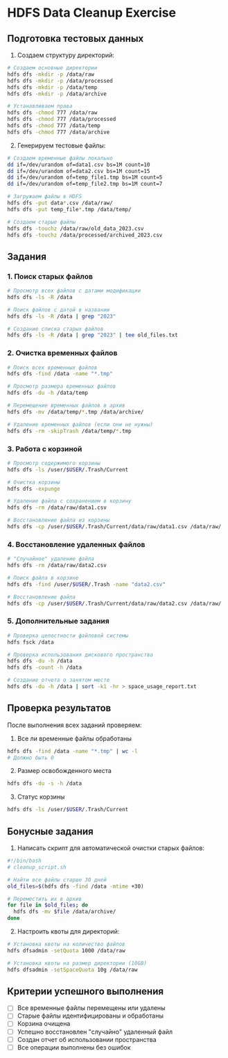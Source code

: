# HDFS Data Cleanup Exercise

## Подготовка тестовых данных

1. Создаем структуру директорий:
```bash
# Создаем основные директории
hdfs dfs -mkdir -p /data/raw
hdfs dfs -mkdir -p /data/processed
hdfs dfs -mkdir -p /data/temp
hdfs dfs -mkdir -p /data/archive

# Устанавливаем права
hdfs dfs -chmod 777 /data/raw
hdfs dfs -chmod 777 /data/processed
hdfs dfs -chmod 777 /data/temp
hdfs dfs -chmod 777 /data/archive
```

2. Генерируем тестовые файлы:
```bash
# Создаем временные файлы локально
dd if=/dev/urandom of=data1.csv bs=1M count=10
dd if=/dev/urandom of=data2.csv bs=1M count=15
dd if=/dev/urandom of=temp_file1.tmp bs=1M count=5
dd if=/dev/urandom of=temp_file2.tmp bs=1M count=7

# Загружаем файлы в HDFS
hdfs dfs -put data*.csv /data/raw/
hdfs dfs -put temp_file*.tmp /data/temp/

# Создаем старые файлы
hdfs dfs -touchz /data/raw/old_data_2023.csv
hdfs dfs -touchz /data/processed/archived_2023.csv
```

## Задания

### 1. Поиск старых файлов

```bash
# Просмотр всех файлов с датами модификации
hdfs dfs -ls -R /data

# Поиск файлов с датой в названии
hdfs dfs -ls -R /data | grep "2023"

# Создание списка старых файлов
hdfs dfs -ls -R /data | grep "2023" | tee old_files.txt
```

### 2. Очистка временных файлов

```bash
# Поиск всех временных файлов
hdfs dfs -find /data -name "*.tmp"

# Просмотр размера временных файлов
hdfs dfs -du -h /data/temp

# Перемещение временных файлов в архив
hdfs dfs -mv /data/temp/*.tmp /data/archive/

# Удаление временных файлов (если они не нужны)
hdfs dfs -rm -skipTrash /data/temp/*.tmp
```

### 3. Работа с корзиной

```bash
# Просмотр содержимого корзины
hdfs dfs -ls /user/$USER/.Trash/Current

# Очистка корзины
hdfs dfs -expunge

# Удаление файла с сохранением в корзину
hdfs dfs -rm /data/raw/data1.csv

# Восстановление файла из корзины
hdfs dfs -cp /user/$USER/.Trash/Current/data/raw/data1.csv /data/raw/
```

### 4. Восстановление удаленных файлов

```bash
# "Случайное" удаление файла
hdfs dfs -rm /data/raw/data2.csv

# Поиск файла в корзине
hdfs dfs -find /user/$USER/.Trash -name "data2.csv"

# Восстановление файла
hdfs dfs -cp /user/$USER/.Trash/Current/data/raw/data2.csv /data/raw/
```

### 5. Дополнительные задания

```bash
# Проверка целостности файловой системы
hdfs fsck /data

# Проверка использования дискового пространства
hdfs dfs -du -h /data
hdfs dfs -count -h /data

# Создание отчета о занятом месте
hdfs dfs -du -h /data | sort -k1 -hr > space_usage_report.txt
```

## Проверка результатов

После выполнения всех заданий проверяем:

1. Все ли временные файлы обработаны
```bash
hdfs dfs -find /data -name "*.tmp" | wc -l
# Должно быть 0
```

2. Размер освобожденного места
```bash
hdfs dfs -du -s -h /data
```

3. Статус корзины
```bash
hdfs dfs -ls /user/$USER/.Trash/Current
```

## Бонусные задания

1. Написать скрипт для автоматической очистки старых файлов:
```bash
#!/bin/bash
# cleanup_script.sh

# Найти все файлы старше 30 дней
old_files=$(hdfs dfs -find /data -mtime +30)

# Переместить их в архив
for file in $old_files; do
  hdfs dfs -mv $file /data/archive/
done
```

2. Настроить квоты для директорий:
```bash
# Установка квоты на количество файлов
hdfs dfsadmin -setQuota 1000 /data/raw

# Установка квоты на размер директории (10GB)
hdfs dfsadmin -setSpaceQuota 10g /data/raw
```

## Критерии успешного выполнения

- [ ] Все временные файлы перемещены или удалены
- [ ] Старые файлы идентифицированы и обработаны
- [ ] Корзина очищена
- [ ] Успешно восстановлен "случайно" удаленный файл
- [ ] Создан отчет об использовании пространства
- [ ] Все операции выполнены без ошибок